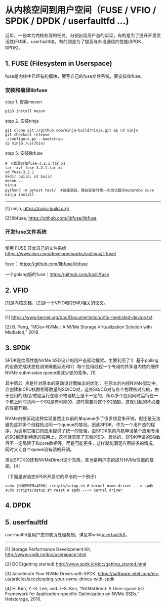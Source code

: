 # 从内核空间到用户空间（FUSE / VFIO / SPDK / DPDK / userfaultfd ...)

近年，一些本为内核处理的任务，分别出现用户态的实现，有的是为了提升开发灵活性(FUSE、userfaultfd)，有的则是为了提高与外设通信的性能(SPDK、DPDK)。

## 1. FUSE (Filesystem in Userspace)

fuse是内核中已经有的模块，要写自己的fuse文件系统，要安装libfuse。


### 安装和编译libfuse

step 1. 安装meson
```
pip3 install meson
```
step 2. 安装ninja
```
git clone git://github.com/ninja-build/ninja.git && cd ninja
git checkout release
./configure.py --bootstrap
cp ninja /usr/bin/
```

step 3. 安装libfuse
```
# 下载源码如fuse-3.2.1.tar.xz
tar -xvf fuse-3.2.1.tar.xz
cd fuse-3.2.1
mkdir build; cd build
meson ..
ninja
python3 -m pytest test/  #这是测试，我在安装时第一次测试提示modprobe cuse
ninja install
```


---
[1] ninja, https://ninja-build.org/

[2] libfuse, https://github.com/libfuse/libfuse


### 开发fuse文件系统


---

使用 FUSE 开发自己的文件系统  https://www.ibm.com/developerworks/cn/linux/l-fuse/

fuse： https://github.com/libfuse/libfuse

一个golang版的fuse：https://github.com/bazil/fuse


## 2. VFIO
[1]是内核文档，[2]是一个VFIO和QEMU相关的论文。

---
[1] https://www.kernel.org/doc/Documentation/vfio-mediated-device.txt

[2] B. Peng, “MDev-NVMe : A NVMe Storage Virtualization Solution with Mediated,” 2018.

## 3. SPDK

SPDK是给高性能NVMe SSD设计的用户态驱动框架。主要利用了1）基于polling的设备完成状态检测来降低延迟和2）每个应用线程一个专用的共享自内核的硬件NVMe submission queue来减少锁的竞争。[1]

其中第2）点是针对原本的驱动设计而做出的优化： 在原本的内核NVMe驱动中，会创建和CPU核数相等数量的SQ/CQ对，这些SQ/CQ对与各个物理核对应的，由于应用的线程/进程运行在哪个物理核上是不一定的，所以多个应用同时运行在一个核上同时访问一个SQ是有可能的，这时需要对这个SQ加锁，这就引起的不必要的性能开销。

NVMe内核驱动这种实现虽然比以前的单queue少了很多锁竞争开销，但还是无法避免这种多个线程抢占同一个queue的情况。因此SPDK，作为一个用户态的程序，为调用它接口的应用提供了统一的管理，由SPDK来向内核申请某个应用专用的SQ绑定到特定的应用上，这样就实现了无锁的SQ。具体的，SPDK申请的SQ数目不一定局限于和core数相等，而是可能更多，这样就能满足应用较多的情况，同时又让各个queue没有锁的开销。

类似SPDK的还有NVMeDirect这个东西，其也是用户态的提升NVMe性能的框架。[4]


（下面是安装完SPDK开启它的命令的一个例子）

```
sudo [HUGEMEM=4096] scripts/setup.sh # kernel nvme driver ---> spdk
sudo scripts/setup.sh reset # spdk ---> kernel driver
```

## 4. DPDK

## 5. userfaultfd

userfaultfd是用户态的缺页处理机制。详见本wiki([userfaultfd](https://github.com/zhangjaycee/real_tech/wiki/linux_031))。

---

[1] Storage Performance Development Kit, http://www.spdk.io/doc/userspace.html

[2] DOC(getting started) http://www.spdk.io/doc/getting_started.html

[3] Accelerate Your NVMe Drives with SPDK, https://software.intel.com/en-us/articles/accelerating-your-nvme-drives-with-spdk

[4] H. Kim, Y.-S. Lee, and J.-S. Kim, “NVMeDirect: A User-space I/O Framework for Application-specific Optimization on NVMe SSDs,” Hotstorage, 2016.


